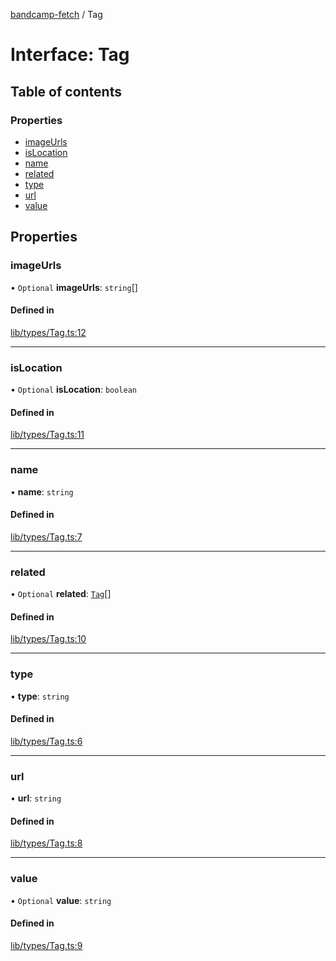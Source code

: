 [bandcamp-fetch](../README.md) / Tag

# Interface: Tag

## Table of contents

### Properties

- [imageUrls](Tag.md#imageurls)
- [isLocation](Tag.md#islocation)
- [name](Tag.md#name)
- [related](Tag.md#related)
- [type](Tag.md#type)
- [url](Tag.md#url)
- [value](Tag.md#value)

## Properties

### imageUrls

• `Optional` **imageUrls**: `string`[]

#### Defined in

[lib/types/Tag.ts:12](https://github.com/patrickkfkan/bandcamp-fetch/blob/7815c68/src/lib/types/Tag.ts#L12)

___

### isLocation

• `Optional` **isLocation**: `boolean`

#### Defined in

[lib/types/Tag.ts:11](https://github.com/patrickkfkan/bandcamp-fetch/blob/7815c68/src/lib/types/Tag.ts#L11)

___

### name

• **name**: `string`

#### Defined in

[lib/types/Tag.ts:7](https://github.com/patrickkfkan/bandcamp-fetch/blob/7815c68/src/lib/types/Tag.ts#L7)

___

### related

• `Optional` **related**: [`Tag`](Tag.md)[]

#### Defined in

[lib/types/Tag.ts:10](https://github.com/patrickkfkan/bandcamp-fetch/blob/7815c68/src/lib/types/Tag.ts#L10)

___

### type

• **type**: `string`

#### Defined in

[lib/types/Tag.ts:6](https://github.com/patrickkfkan/bandcamp-fetch/blob/7815c68/src/lib/types/Tag.ts#L6)

___

### url

• **url**: `string`

#### Defined in

[lib/types/Tag.ts:8](https://github.com/patrickkfkan/bandcamp-fetch/blob/7815c68/src/lib/types/Tag.ts#L8)

___

### value

• `Optional` **value**: `string`

#### Defined in

[lib/types/Tag.ts:9](https://github.com/patrickkfkan/bandcamp-fetch/blob/7815c68/src/lib/types/Tag.ts#L9)
